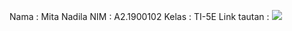 Nama : Mita Nadila
NIM : A2.1900102
Kelas : TI-5E
Link tautan : [![](https://i.ytimg.com/vi/_a74KBe1l2k/maxresdefault.jpg)](https://youtu.be/_a74KBe1l2k "")